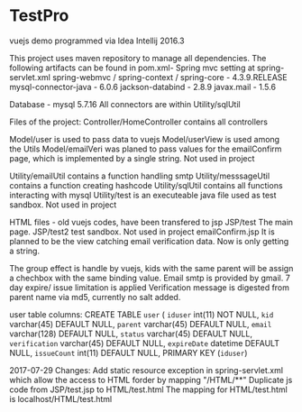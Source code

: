 # TestPro
vuejs demo
programmed via Idea Intellij 2016.3


This project uses maven repository to manage all dependencies. The following artifacts can be found in pom.xml-
Spring mvc setting at spring-servlet.xml
spring-webmvc / spring-context / spring-core - 4.3.9.RELEASE
mysql-connector-java - 6.0.6
jackson-databind - 2.8.9
javax.mail - 1.5.6

Database - mysql 5.7.16
All connectors are within Utility/sqlUtil

Files of the project:
Controller/HomeController contains all controllers

Model/user is used to pass data to vuejs
Model/userView is used among the Utils
Model/emailVeri was planed to pass values for the emailConfirm page, which is implemented by a single string. Not used in project

Utility/emailUtil contains a function handling smtp
Utility/messsageUtil contains a function creating hashcode
Utility/sqlUtil contains all functions interacting with mysql
Utility/test is an executeable java file used as test sandbox. Not used in project

HTML files - old vuejs codes, have been transfered to jsp
JSP/test The main page.
JSP/test2 test sandbox. Not used in project
emailConfirm.jsp It is planned to be the view catching email verification data. Now is only getting a string.

The group effect is handle by vuejs, kids with the same parent will be assign a chechbox with the same binding value.
Email smtp is provided by gmail. 7 day expire/ issue limitation is applied
Verification message is digested from parent name via md5, currently no salt added.

user table columns:
CREATE TABLE `user` (
  `iduser` int(11) NOT NULL,
  `kid` varchar(45) DEFAULT NULL,
  `parent` varchar(45) DEFAULT NULL,
  `email` varchar(128) DEFAULT NULL,
  `status` varchar(45) DEFAULT NULL,
  `verification` varchar(45) DEFAULT NULL,
  `expireDate` datetime DEFAULT NULL,
  `issueCount` int(11) DEFAULT NULL,
  PRIMARY KEY (`iduser`)

2017-07-29 Changes:
Add static resource exception in spring-servlet.xml which allow the access to HTML forder by mapping "/HTML/**"
Duplicate js code from JSP/test.jsp to HTML/test.html
The mapping for HTML/test.html is localhost/HTML/test.html

